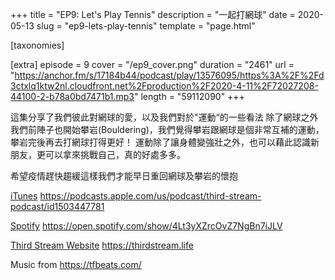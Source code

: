 +++
title = "EP9: Let's Play Tennis"
description = "一起打網球"
date = 2020-05-13
slug = "ep9-lets-play-tennis"
template = "page.html"

[taxonomies]

[extra]
episode = 9
cover = "/ep9_cover.png"
duration = "2461"
url = "https://anchor.fm/s/17184b44/podcast/play/13576095/https%3A%2F%2Fd3ctxlq1ktw2nl.cloudfront.net%2Fproduction%2F2020-4-11%2F72027208-44100-2-b78a0bd7471b1.mp3"
length = "59112090"
+++

這集分享了我們彼此對網球的愛，以及我們對於"運動“的一些看法
除了網球之外我們前陣子也開始攀岩(Bouldering)，我們覺得攀岩跟網球是個非常互補的運動，攀岩完後再去打網球打得更好！
運動除了讓身體變強壯之外，也可以藉此認識新朋友，更可以拿來挑戰自己，真的好處多多。

<!-- more -->

希望疫情趕快趨緩這樣我們才能早日重回網球及攀岩的懷抱

[iTunes](https://podcasts.apple.com/us/podcast/third-stream-podcast/id1503447781)
https://podcasts.apple.com/us/podcast/third-stream-podcast/id1503447781

[Spotify](https://open.spotify.com/show/4Lt3yXZrcOvZ7NgBn7iJLV)
https://open.spotify.com/show/4Lt3yXZrcOvZ7NgBn7iJLV

[Third Stream Website](https://thirdstream.life)
https://thirdstream.life

Music from https://tfbeats.com/
